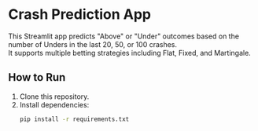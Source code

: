 # Crash Prediction App

This Streamlit app predicts "Above" or "Under" outcomes based on the number of Unders in the last 20, 50, or 100 crashes.  
It supports multiple betting strategies including Flat, Fixed, and Martingale.

## How to Run

1. Clone this repository.
2. Install dependencies:
   ```bash
   pip install -r requirements.txt

